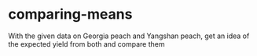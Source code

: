 # comparing-means
With the given data on Georgia peach and Yangshan peach, get an idea of the expected yield from both and compare them
